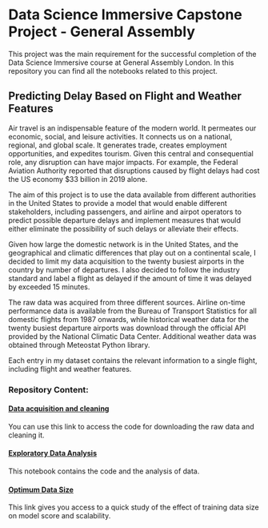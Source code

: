 # Data Science Immersive Capstone Project - General Assembly
This project was the main requirement for the successful completion of the Data Science Immersive course at General Assembly London. In this repository you can find all the notebooks related to this project.

## Predicting Delay Based on Flight and Weather Features
Air travel is an indispensable feature of the modern world. It permeates our economic, social, and leisure activities. It connects us on a national, regional, and global scale. It generates trade, creates employment opportunities, and expedites tourism. Given this central and consequential role, any disruption can have major impacts. For example, the Federal Aviation Authority reported that disruptions caused by flight delays had cost the US economy $33 billion in 2019 alone.

The aim of this project is to use the data available from different authorities in the United States to provide a model that would enable different stakeholders, including passengers, and airline and airpot operators to predict possible departure delays and implement measures that would either eliminate the possibility of such delays or alleviate their effects.

Given how large the domestic network is in the United States, and the geographical and climatic differences that play out on a continental scale, I decided to limit my data acquisition to the twenty busiest airports in the country by number of departures. I also decided to follow the industry standard and label a flight as delayed if the amount of time it was delayed by exceeded 15 minutes.

The raw data was acquired from three different sources. Airline on-time performance data is available from the Bureau of Transport Statistics for all domestic flights from 1987 onwards, while historical weather data for the twenty busiest departure airports was download through the official API provided by the National Climatic Data Center. Additional weather data was obtained through Meteostat Python library.

Each entry in my dataset contains the relevant information to a single flight, including flight and weather features.

### Repository Content:

#### **[Data acquisition and cleaning](data-acquisition-cleaning.ipynb)**

You can use this link to access the code for downloading the raw data and cleaning it.

#### **[Exploratory Data Analysis](exploratory-data-analysis.ipynb)**

This notebook contains the code and the analysis of data.

#### **[Optimum Data Size](optimum-data-size.ipynb)**

This link gives you access to a quick study of the effect of training data size on model score and scalability.
